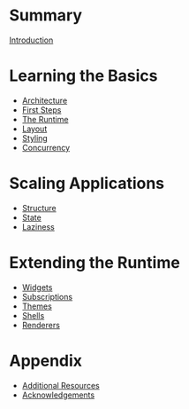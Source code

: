 # Summary
[Introduction](README.md)

# Learning the Basics
- [Architecture](architecture.md)
- [First Steps](first-steps.md)
- [The Runtime](the-runtime.md)
- [Layout]()
- [Styling]()
- [Concurrency]()

# Scaling Applications
- [Structure]()
- [State]()
- [Laziness]()

# Extending the Runtime
- [Widgets]()
- [Subscriptions]()
- [Themes]()
- [Shells]()
- [Renderers]()

# Appendix
- [Additional Resources](additional-resources.md)
- [Acknowledgements](acknowledgements.md)

